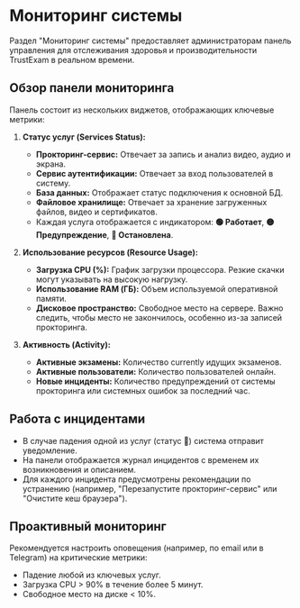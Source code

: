 # Мониторинг системы

Раздел "Мониторинг системы" предоставляет администраторам панель управления для отслеживания здоровья и производительности TrustExam в реальном времени.

## Обзор панели мониторинга

Панель состоит из нескольких виджетов, отображающих ключевые метрики:

1.  **Статус услуг (Services Status):**

    - **Прокторинг-сервис:** Отвечает за запись и анализ видео, аудио и экрана.
    - **Сервис аутентификации:** Отвечает за вход пользователей в систему.
    - **База данных:** Отображает статус подключения к основной БД.
    - **Файловое хранилище:** Отвечает за хранение загруженных файлов, видео и сертификатов.
    - Каждая услуга отображается с индикатором: **🟢 Работает**, **🟡 Предупреждение**, **🔴 Остановлена**.

2.  **Использование ресурсов (Resource Usage):**

    - **Загрузка CPU (%):** График загрузки процессора. Резкие скачки могут указывать на высокую нагрузку.
    - **Использование RAM (ГБ):** Объем используемой оперативной памяти.
    - **Дисковое пространство:** Свободное место на сервере. Важно следить, чтобы место не закончилось, особенно из-за записей прокторинга.

3.  **Активность (Activity):**
    - **Активные экзамены:** Количество currently идущих экзаменов.
    - **Активные пользователи:** Количество пользователей онлайн.
    - **Новые инциденты:** Количество предупреждений от системы прокторинга или системных ошибок за последний час.

## Работа с инцидентами

- В случае падения одной из услуг (статус **🔴**) система отправит уведомление.
- На панели отображается журнал инцидентов с временем их возникновения и описанием.
- Для каждого инцидента предусмотрены рекомендации по устранению (например, "Перезапустите прокторинг-сервис" или "Очистите кеш браузера").

## Проактивный мониторинг

Рекомендуется настроить оповещения (например, по email или в Telegram) на критические метрики:

- Падение любой из ключевых услуг.
- Загрузка CPU > 90% в течение более 5 минут.
- Свободное место на диске < 10%.
